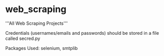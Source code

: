 # web_scraping
'''All Web Scraping Projects'''

Credentials (usernames/emails and passwords) should be stored in a file called secred.py

Packages Used:
selenium, 
smtplib
